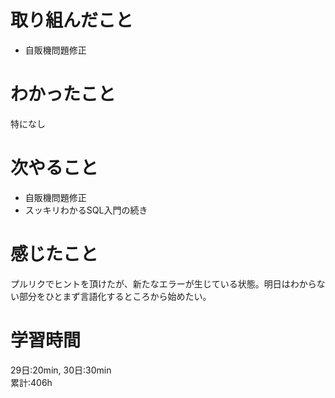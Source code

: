 # 取り組んだこと       
- 自販機問題修正 
# わかったこと
特になし
# 次やること  
- 自販機問題修正
- スッキリわかるSQL入門の続き
# 感じたこと
プルリクでヒントを頂けたが、新たなエラーが生じている状態。明日はわからない部分をひとまず言語化するところから始めたい。  
# 学習時間  
29日:20min, 30日:30min   
累計:406h

